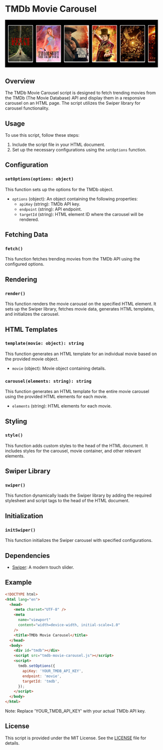 # TMDb Movie Carousel

<img alt="TMDB movie carousel' cover" src="./cover.png">

## Overview

The TMDb Movie Carousel script is designed to fetch trending movies from the TMDb (The Movie Database) API and display them in a responsive carousel on an HTML page. The script utilizes the Swiper library for carousel functionality.

## Usage

To use this script, follow these steps:

1. Include the script file in your HTML document.
2. Set up the necessary configurations using the `setOptions` function.

## Configuration

### `setOptions(options: object)`

This function sets up the options for the TMDb object.

- `options` (object): An object containing the following properties:
  - `apiKey` (string): TMDb API key.
  - `endpoint` (string): API endpoint.
  - `targetId` (string): HTML element ID where the carousel will be rendered.

## Fetching Data

### `fetch()`

This function fetches trending movies from the TMDb API using the configured options.

## Rendering

### `render()`

This function renders the movie carousel on the specified HTML element. It sets up the Swiper library, fetches movie data, generates HTML templates, and initializes the carousel.

## HTML Templates

### `template(movie: object): string`

This function generates an HTML template for an individual movie based on the provided movie object.

- `movie` (object): Movie object containing details.

### `carousel(elements: string): string`

This function generates an HTML template for the entire movie carousel using the provided HTML elements for each movie.

- `elements` (string): HTML elements for each movie.

## Styling

### `style()`

This function adds custom styles to the head of the HTML document. It includes styles for the carousel, movie container, and other relevant elements.

## Swiper Library

### `swiper()`

This function dynamically loads the Swiper library by adding the required stylesheet and script tags to the head of the HTML document.

## Initialization

### `initSwiper()`

This function initializes the Swiper carousel with specified configurations.

## Dependencies

- [Swiper](https://swiperjs.com/): A modern touch slider.

## Example

```html
<!DOCTYPE html>
<html lang="en">
  <head>
    <meta charset="UTF-8" />
    <meta
      name="viewport"
      content="width=device-width, initial-scale=1.0"
    />
    <title>TMDb Movie Carousel</title>
  </head>
  <body>
    <div id="tmdb"></div>
    <script src="tmdb-movie-carousel.js"></script>
    <script>
      tmdb.setOptions({
        apiKey: 'YOUR_TMDB_API_KEY',
        endpoint: 'movie',
        targetId: 'tmdb',
      });
    </script>
  </body>
</html>
```

Note: Replace 'YOUR_TMDB_API_KEY' with your actual TMDb API key.

## License

This script is provided under the MIT License. See the [LICENSE](LICENSE) file for details.
